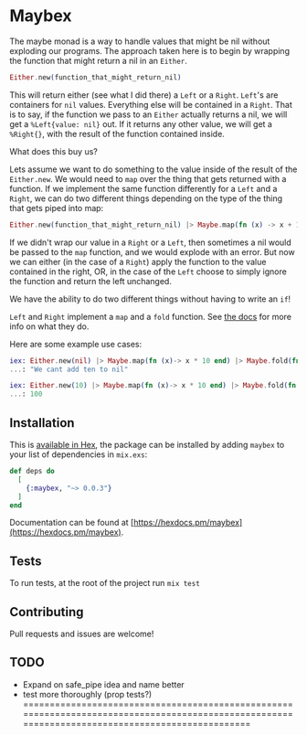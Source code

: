 # Maybex

The maybe monad is a way to handle values that might be nil without exploding our programs. The approach taken here is to begin by wrapping the function that might return a nil in an `Either`.

```elixir
Either.new(function_that_might_return_nil)
```

This will return either (see what I did there) a `Left` or a `Right`. `Left`'s are containers for `nil` values. Everything else will be contained in a `Right`. That is to say, if the function we pass to an `Either` actually returns a nil, we will get a `%Left{value: nil}` out. If it returns any other value, we will get a `%Right{}`, with the result of the function contained inside.

What does this buy us?

Lets assume we want to do something to the value inside of the result of the `Either.new`. We would need to `map` over the thing that gets returned with a function. If we implement the same function differently for a `Left` and a `Right`, we can do two different things depending on the type of the thing that gets piped into map: 

```elixir
Either.new(function_that_might_return_nil) |> Maybe.map(fn (x) -> x + 10 end)
```

If we didn't wrap our value in a `Right` or a `Left`, then sometimes a nil would be passed to the `map` function, and we would explode with an error. But now we can either (in the case of a `Right`) apply the function to the value contained in the right, OR, in the case of the `Left` choose to simply ignore the function and return the left unchanged.

We have the ability to do two different things without having to  write an `if`!

`Left` and `Right` implement a `map` and a `fold` function. See [the docs](https://hexdocs.pm/maybex) for more info on what they do.

Here are some example use cases:

```elixir
iex: Either.new(nil) |> Maybe.map(fn (x)-> x * 10 end) |> Maybe.fold(fn (x)-> "We cant add ten to nil" end, fn (x) -> x end)
...: "We cant add ten to nil"
```

```elixir
iex: Either.new(10) |> Maybe.map(fn (x)-> x * 10 end) |> Maybe.fold(fn (x)-> "We cant add ten to nil" end, fn (x) -> x end)
...: 100
```

## Installation

This is [available in Hex](https://hex.pm/packages/maybex), the package can be installed
by adding `maybex` to your list of dependencies in `mix.exs`:

```elixir
def deps do
  [
    {:maybex, "~> 0.0.3"}
  ]
end
```

Documentation can be found at [https://hexdocs.pm/maybex](https://hexdocs.pm/maybex).

## Tests

To run tests, at the root of the project run `mix test`

## Contributing

Pull requests and issues are welcome!


## TODO

- Expand on safe_pipe idea and name better
- test more thoroughly (prop tests?)
=================================================================================================================================================


